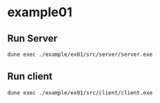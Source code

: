 # example01

## Run Server

```sh
dune exec ./example/ex01/src/server/server.exe
```

## Run client

```sh
dune exec ./example/ex01/src/client/client.exe
```
